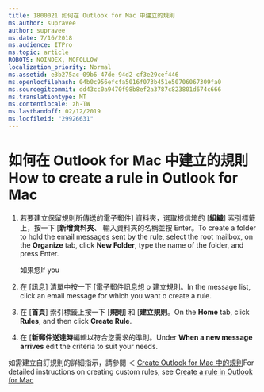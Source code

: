 ```yaml
---
title: 1800021 如何在 Outlook for Mac 中建立的規則
ms.author: supravee
author: supravee
ms.date: 7/16/2018
ms.audience: ITPro
ms.topic: article
ROBOTS: NOINDEX, NOFOLLOW
localization_priority: Normal
ms.assetid: e3b275ac-09b6-47de-94d2-cf3e29cef446
ms.openlocfilehash: 04b0c956efcfa5016f073b451e50706067309fa0
ms.sourcegitcommit: dd43cc0a9470f98b8ef2a3787c823801d674c666
ms.translationtype: MT
ms.contentlocale: zh-TW
ms.lasthandoff: 02/12/2019
ms.locfileid: "29926631"
---
```

# <a name="how-to-create-a-rule-in-outlook-for-mac"></a><span data-ttu-id="1c6ac-102">如何在 Outlook for Mac 中建立的規則</span><span class="sxs-lookup"><span data-stu-id="1c6ac-102">How to create a rule in Outlook for Mac</span></span>

1. <span data-ttu-id="1c6ac-103">若要建立保留規則所傳送的電子郵件] 資料夾，選取根信箱的 [**組織**] 索引標籤上，按一下 [**新增資料夾**、 輸入資料夾的名稱並按 Enter。</span><span class="sxs-lookup"><span data-stu-id="1c6ac-103">To create a folder to hold the email messages sent by the rule, select the root mailbox, on the **Organize** tab, click **New Folder**, type the name of the folder, and press Enter.</span></span>
    
    <span data-ttu-id="1c6ac-104">如果您</span><span class="sxs-lookup"><span data-stu-id="1c6ac-104">If you</span></span> 
    
2. <span data-ttu-id="1c6ac-105">在 [訊息] 清單中按一下 [電子郵件訊息想 o 建立規則。</span><span class="sxs-lookup"><span data-stu-id="1c6ac-105">In the message list, click an email message for which you want o create a rule.</span></span>
    
3. <span data-ttu-id="1c6ac-106">在 [**首頁**] 索引標籤上按一下 [**規則**] 和 [**建立規則**。</span><span class="sxs-lookup"><span data-stu-id="1c6ac-106">On the **Home** tab, click **Rules**, and then click **Create Rule**.</span></span>
    
4. <span data-ttu-id="1c6ac-107">在 [**新郵件送達時**編輯以符合您需求的準則。</span><span class="sxs-lookup"><span data-stu-id="1c6ac-107">Under **When a new message arrives** edit the criteria to suit your needs.</span></span> 
    
<span data-ttu-id="1c6ac-108">如需建立自訂規則的詳細指示，請參閱 ＜ [Create Outlook for Mac 中的規則](https://aka.ms/AA1uy0v)</span><span class="sxs-lookup"><span data-stu-id="1c6ac-108">For detailed instructions on creating custom rules, see [Create a rule in Outlook for Mac](https://aka.ms/AA1uy0v)</span></span>
  

